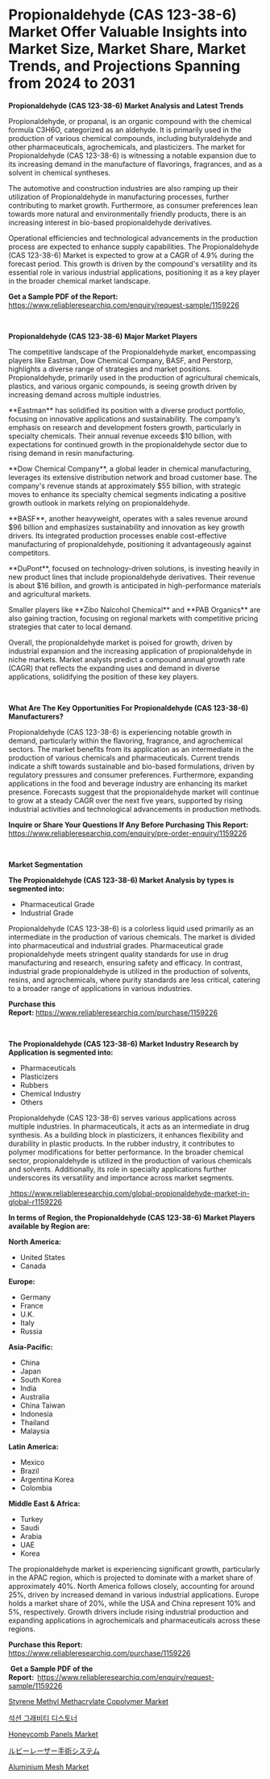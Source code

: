 <p><h1>Propionaldehyde (CAS 123-38-6) Market Offer Valuable Insights into Market Size, Market Share, Market Trends, and Projections Spanning from 2024 to 2031</h1></p><p><strong>Propionaldehyde (CAS 123-38-6) Market Analysis and Latest Trends</strong></p>
<p><p>Propionaldehyde, or propanal, is an organic compound with the chemical formula C3H6O, categorized as an aldehyde. It is primarily used in the production of various chemical compounds, including butyraldehyde and other pharmaceuticals, agrochemicals, and plasticizers. The market for Propionaldehyde (CAS 123-38-6) is witnessing a notable expansion due to its increasing demand in the manufacture of flavorings, fragrances, and as a solvent in chemical syntheses.</p><p>The automotive and construction industries are also ramping up their utilization of Propionaldehyde in manufacturing processes, further contributing to market growth. Furthermore, as consumer preferences lean towards more natural and environmentally friendly products, there is an increasing interest in bio-based propionaldehyde derivatives.</p><p>Operational efficiencies and technological advancements in the production process are expected to enhance supply capabilities. The Propionaldehyde (CAS 123-38-6) Market is expected to grow at a CAGR of 4.9% during the forecast period. This growth is driven by the compound's versatility and its essential role in various industrial applications, positioning it as a key player in the broader chemical market landscape.</p></p>
<p><strong>Get a Sample PDF of the Report:&nbsp;</strong> <a href="https://www.reliableresearchiq.com/enquiry/request-sample/1159226">https://www.reliableresearchiq.com/enquiry/request-sample/1159226</a></p>
<p>&nbsp;</p>
<p><strong>Propionaldehyde (CAS 123-38-6) Major Market Players</strong></p>
<p><p>The competitive landscape of the Propionaldehyde market, encompassing players like Eastman, Dow Chemical Company, BASF, and Perstorp, highlights a diverse range of strategies and market positions. Propionaldehyde, primarily used in the production of agricultural chemicals, plastics, and various organic compounds, is seeing growth driven by increasing demand across multiple industries.</p><p>**Eastman** has solidified its position with a diverse product portfolio, focusing on innovative applications and sustainability. The company’s emphasis on research and development fosters growth, particularly in specialty chemicals. Their annual revenue exceeds $10 billion, with expectations for continued growth in the propionaldehyde sector due to rising demand in resin manufacturing.</p><p>**Dow Chemical Company**, a global leader in chemical manufacturing, leverages its extensive distribution network and broad customer base. The company's revenue stands at approximately $55 billion, with strategic moves to enhance its specialty chemical segments indicating a positive growth outlook in markets relying on propionaldehyde.</p><p>**BASF**, another heavyweight, operates with a sales revenue around $96 billion and emphasizes sustainability and innovation as key growth drivers. Its integrated production processes enable cost-effective manufacturing of propionaldehyde, positioning it advantageously against competitors.</p><p>**DuPont**, focused on technology-driven solutions, is investing heavily in new product lines that include propionaldehyde derivatives. Their revenue is about $16 billion, and growth is anticipated in high-performance materials and agricultural markets.</p><p>Smaller players like **Zibo Nalcohol Chemical** and **PAB Organics** are also gaining traction, focusing on regional markets with competitive pricing strategies that cater to local demand.</p><p>Overall, the propionaldehyde market is poised for growth, driven by industrial expansion and the increasing application of propionaldehyde in niche markets. Market analysts predict a compound annual growth rate (CAGR) that reflects the expanding uses and demand in diverse applications, solidifying the position of these key players.</p></p>
<p>&nbsp;</p>
<p><strong>What Are The Key Opportunities For Propionaldehyde (CAS 123-38-6) Manufacturers?</strong></p>
<p><p>Propionaldehyde (CAS 123-38-6) is experiencing notable growth in demand, particularly within the flavoring, fragrance, and agrochemical sectors. The market benefits from its application as an intermediate in the production of various chemicals and pharmaceuticals. Current trends indicate a shift towards sustainable and bio-based formulations, driven by regulatory pressures and consumer preferences. Furthermore, expanding applications in the food and beverage industry are enhancing its market presence. Forecasts suggest that the propionaldehyde market will continue to grow at a steady CAGR over the next five years, supported by rising industrial activities and technological advancements in production methods.</p></p>
<p><strong>Inquire or Share Your Questions If Any Before Purchasing This Report:</strong> <a href="https://www.reliableresearchiq.com/enquiry/pre-order-enquiry/1159226">https://www.reliableresearchiq.com/enquiry/pre-order-enquiry/1159226</a></p>
<p>&nbsp;</p>
<p><strong>Market Segmentation</strong></p>
<p><strong>The Propionaldehyde (CAS 123-38-6) Market Analysis by types is segmented into:</strong></p>
<p><ul><li>Pharmaceutical Grade</li><li>Industrial Grade</li></ul></p>
<p><p>Propionaldehyde (CAS 123-38-6) is a colorless liquid used primarily as an intermediate in the production of various chemicals. The market is divided into pharmaceutical and industrial grades. Pharmaceutical grade propionaldehyde meets stringent quality standards for use in drug manufacturing and research, ensuring safety and efficacy. In contrast, industrial grade propionaldehyde is utilized in the production of solvents, resins, and agrochemicals, where purity standards are less critical, catering to a broader range of applications in various industries.</p></p>
<p><strong>Purchase this Report:&nbsp;</strong><a href="https://www.reliableresearchiq.com/purchase/1159226">https://www.reliableresearchiq.com/purchase/1159226</a></p>
<p>&nbsp;</p>
<p><strong>The Propionaldehyde (CAS 123-38-6) Market Industry Research by Application is segmented into:</strong></p>
<p><ul><li>Pharmaceuticals</li><li>Plasticizers</li><li>Rubbers</li><li>Chemical Industry</li><li>Others</li></ul></p>
<p><p>Propionaldehyde (CAS 123-38-6) serves various applications across multiple industries. In pharmaceuticals, it acts as an intermediate in drug synthesis. As a building block in plasticizers, it enhances flexibility and durability in plastic products. In the rubber industry, it contributes to polymer modifications for better performance. In the broader chemical sector, propionaldehyde is utilized in the production of various chemicals and solvents. Additionally, its role in specialty applications further underscores its versatility and importance across market segments.</p></p>
<p><a href="https://www.reliableresearchiq.com/global-propionaldehyde-market-in-global-r1159226">&nbsp;https://www.reliableresearchiq.com/global-propionaldehyde-market-in-global-r1159226</a></p>
<p><strong>In terms of Region, the Propionaldehyde (CAS 123-38-6) Market Players available by Region are:</strong></p>
<p>
    <p> <strong> North America: </strong>
        <ul>
            <li>United States</li>
            <li>Canada</li>
        </ul>
        </p> 
    <p> <strong> Europe: </strong>
        <ul>
            <li>Germany</li>
            <li>France</li>
            <li>U.K.</li>
            <li>Italy</li>
            <li>Russia</li>
        </ul>
        </p> 
    <p> <strong> Asia-Pacific: </strong>
        <ul>
            <li>China</li>
            <li>Japan</li>
            <li>South Korea</li>
            <li>India</li>
            <li>Australia</li>
            <li>China Taiwan</li>
            <li>Indonesia</li>
            <li>Thailand</li>
            <li>Malaysia</li>
        </ul>
        </p> 
    <p> <strong> Latin America: </strong>
        <ul>
            <li>Mexico</li>
            <li>Brazil</li>
            <li>Argentina Korea</li>
            <li>Colombia</li>
        </ul>
        </p> 
    <p> <strong> Middle East & Africa: </strong>
        <ul>
            <li>Turkey</li>
            <li>Saudi</li>
            <li>Arabia</li>
            <li>UAE</li>
            <li>Korea</li>
        </ul>
    </p>
    </p>
<p><p>The propionaldehyde market is experiencing significant growth, particularly in the APAC region, which is projected to dominate with a market share of approximately 40%. North America follows closely, accounting for around 25%, driven by increased demand in various industrial applications. Europe holds a market share of 20%, while the USA and China represent 10% and 5%, respectively. Growth drivers include rising industrial production and expanding applications in agrochemicals and pharmaceuticals across these regions.</p></p>
<p><strong>Purchase this Report: </strong><a href="https://www.reliableresearchiq.com/purchase/1159226">https://www.reliableresearchiq.com/purchase/1159226</a></p>
<p>&nbsp;<strong>Get a Sample PDF of the Report:&nbsp;&nbsp;</strong><a href="https://www.reliableresearchiq.com/enquiry/request-sample/1159226">https://www.reliableresearchiq.com/enquiry/request-sample/1159226</a></p>
<p><strong></strong></p>
<p><p><a href="https://issuu.com/reportprime-2/docs/styrene-methyl-methacrylate-copolym_56911f0757a170">Styrene Methyl Methacrylate Copolymer Market</a></p><p><a href="https://medium.com/@ransomjohns73/suction-gravity-destoner-market-%EC%9D%98-%EA%B8%80%EB%A1%9C%EB%B2%8C-%EC%8B%9C%EC%9E%A5-%EA%B0%9C%EC%9A%94%EB%8A%94-%EC%A0%84-%EC%84%B8%EA%B3%84-%EB%B0%8F-%EC%A3%BC%EC%9A%94-%EC%8B%9C%EC%9E%A5%EC%9D%98-%EC%82%B0%EC%97%85%EC%97%90-%EC%98%81%ED%96%A5%EC%9D%84-%EB%AF%B8%EC%B9%98%EB%8A%94-%EC%A3%BC%EC%9A%94-%ED%8A%B8%EB%A0%8C%EB%93%9C%EC%97%90-%EB%8C%80%ED%95%9C-%EB%8F%85%ED%8A%B9%ED%95%9C-%EA%B4%80%EC%A0%90%EC%9D%84-%EC%A0%9C%EA%B3%B5%ED%95%A9%EB%8B%88%EB%8B%A4-f7bfa350d868">석션 그래비티 디스토너</a></p><p><a href="https://www.linkedin.com/pulse/honeycomb-panels-market-global-regional-analysis-pmzzc?trackingId=BQb9Rm5UTHqo7ozJo6XsBg%3D%3D">Honeycomb Panels Market</a></p><p><a href="https://medium.com/@nemesis2824/%E3%83%AB%E3%83%93%E3%83%BC-%E3%83%AC%E3%83%BC%E3%82%B6%E3%83%BC%E6%89%8B%E8%A1%93%E3%82%B7%E3%82%B9%E3%83%86%E3%83%A0%E5%B8%82%E5%A0%B4%E8%AA%BF%E6%9F%BB%E3%83%AC%E3%83%9D%E3%83%BC%E3%83%88-2024%E5%B9%B4%E3%81%8B%E3%82%892031%E5%B9%B4%E3%81%AB%E3%81%8B%E3%81%91%E3%81%A65-4-%E3%81%AE%E5%AE%89%E5%AE%9A%E3%81%97%E3%81%9Fcagr%E3%82%92%E6%8C%81%E3%81%A4%E5%B8%82%E5%A0%B4%E4%BA%88%E6%B8%AC%E3%81%A8%E6%88%90%E9%95%B7%E3%81%AE%E5%B1%95%E6%9C%9B-2ce1b8d59b49">ルビーレーザー手術システム</a></p><p><a href="https://www.linkedin.com/pulse/aluminium-mesh-market-trends-detailed-study-its-segmentation-w9vgc?trackingId=%2BBlpOmSURsSy%2BTrwVV54HA%3D%3D">Aluminium Mesh Market</a></p></p>